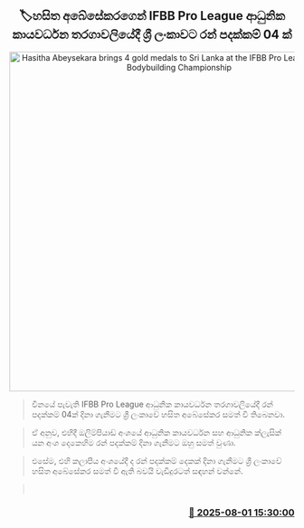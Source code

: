 <p align='center'><b><h2 align='center' title='Hasitha Abeysekara brings 4 gold medals to Sri Lanka at the IFBB Pro League Amateur Bodybuilding Championship'>🏷හසිත අබේසේකරගෙන් IFBB Pro League ආධුනික කායවර්ධන තරගාවලියේදී ශ්‍රී ලංකාවට රන් පදක්කම් 04 ක්</h2></b></p>
<p align='center'><img src='https://helakuru.sgp1.cdn.digitaloceanspaces.com/esana/images/lib/hasitha-abesekara-gold.jpg' width='600' alt='Hasitha Abeysekara brings 4 gold medals to Sri Lanka at the IFBB Pro League Amateur Bodybuilding Championship'></p>

> චීනයේ පැවැති IFBB Pro League ආධුනික කායවර්ධන තරගාවලියේදී රන් පදක්කම් 04ක් දිනා ගැනීමට ශ්‍රී ලංකාවේ හසිත අබේසේකර සමත් වී තිබෙනවා.

> ඒ අනුව, එහිදී ඔලිම්පියාඩ් අංශයේ ආධුනික කායවර්ධන සහ ආධුනික ක්ලැසික් යන අංශ දෙකෙහිම රන් පදක්කම් දිනා ගැනීමට ඔහු සමත් වුණා.

> එසේම, එහි කලාපීය අංශයේදී ද රන් පදක්කම් දෙකක් දිනා ගැනීමට ශ්‍රී ලංකාවේ හසිත අබේසේකර සමත් වී ඇති බවයි වැඩිදුරටත් සඳහන් වන්නේ.

>  



<h3 align='right'><a href='https://www.helakuru.lk/esana/p/112371/'>📅 2025-08-01 15:30:00</a></h3>
